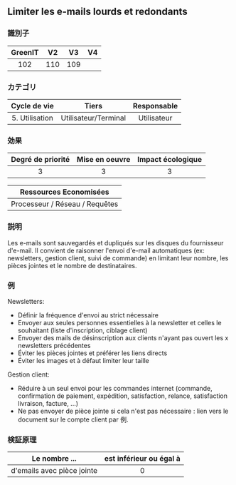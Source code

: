 ## Limiter les e-mails lourds et redondants

### 識別子

| GreenIT |  V2  |  V3  |  V4  |
|:-------:|:----:|:----:|:----:|
|   102   | 110  | 109  |      |

### カテゴリ

| Cycle de vie |  Tiers  |  Responsable  |
|:---------:|:----:|:----:|
| 5. Utilisation | Utilisateur/Terminal | Utilisateur |

### 効果

| Degré de priorité |      Mise en oeuvre       |  Impact écologique    |
|:-------------------:|:-------------------------:|:---------------------:|
| 3 | 3 | 3 |

|Ressources Economisées                                      |
|:----------------------------------------------------------:|
|  Processeur / Réseau / Requêtes  |

### 説明

Les e-mails sont sauvegardés et dupliqués sur les disques du fournisseur d'e-mail. 
Il convient de raisonner l'envoi d'e-mail automatiques (ex: newsletters, gestion client, suivi de commande) en limitant leur nombre, les pièces jointes et le nombre de destinataires.

### 例

Newsletters:

- Définir la fréquence d'envoi au strict nécessaire
- Envoyer aux seules personnes essentielles à la newsletter et celles le souhaitant (liste d'inscription, ciblage client)
- Envoyer des mails de désinscription aux clients n'ayant pas ouvert les x newsletters précédentes
- Éviter les pièces jointes et préférer les liens directs
- Éviter les images et à défaut limiter leur taille

Gestion client:

- Réduire à un seul envoi pour les commandes internet (commande, confirmation de paiement, expédition, satisfaction, relance, satisfaction livraison, facture, ...)
- Ne pas envoyer de pièce jointe si cela n'est pas nécessaire : lien vers le document sur le compte client par 例.

### 検証原理

| Le nombre ...     | est inférieur ou égal à   |  
|-------------------|:-------------------------:|
| d'emails avec pièce jointe  | 0  |
